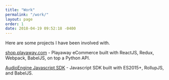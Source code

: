 ```yaml
---
title: "Work"
permalink: "/work/"
layout: page
order: 1
date: 2018-04-19 09:52:18 -0400
---
```

Here are some projects I have been involved with.

[shop.playaway.com](https://shop.playaway.com) - Playaway eCommerce built with ReactJS, Redux, Webpack, BabelJS, on top a Python API.

[AudioEngine Javascript SDK](https://developer.audioengine.io) - Javascript SDK built with ES2015+, RollupJS, and BabelJS.
